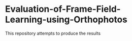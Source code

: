 # Evaluation-of-Frame-Field-Learning-using-Orthophotos
This repository attempts to produce the results  
